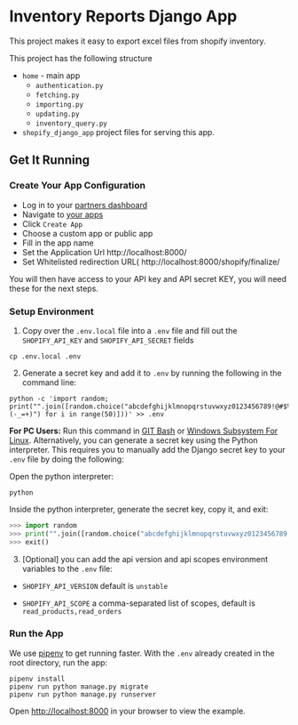 Inventory Reports Django App
==========================

This project makes it easy to export excel files from shopify inventory. 

This project has the following structure
- `home` - main app 
  - `authentication.py`
  - `fetching.py`
  - `importing.py`
  - `updating.py`
  - `inventory_query.py`
- `shopify_django_app` project files for serving this app.

Get It Running
--------------

### Create Your App Configuration
- Log in to your [partners dashboard](https://partners.shopify.com/)
- Navigate to [your apps](https://partners.shopify.com/current/apps)
- Click `Create App`
- Choose a custom app or public app
- Fill in the app name
- Set the Application Url http://localhost:8000/
- Set Whitelisted redirection URL( http://localhost:8000/shopify/finalize/

You will then have access to your API key and API secret KEY, you will need these
for the next steps.

### Setup Environment

1. Copy over the `.env.local` file into a `.env` file and fill out the `SHOPIFY_API_KEY` and `SHOPIFY_API_SECRET` fields
```
cp .env.local .env
```

2. Generate a secret key and add it to `.env` by running the following in the command line: 

```
python -c 'import random; print("".join([random.choice("abcdefghijklmnopqrstuvwxyz0123456789!@#$%^&*(-_=+)") for i in range(50)]))' >> .env
```

**For PC Users:** Run this command in [GIT Bash](https://git-scm.com/) or [Windows Subsystem For Linux](https://docs.microsoft.com/en-us/windows/wsl/install-win10). Alternatively, you can generate a secret key using the Python interpreter. This requires you to manually add the Django secret key to your `.env` file by doing the following:

Open the python interpreter:
```
python
```
Inside the python interpreter, generate the secret key, copy it, and exit:
```python
>>> import random
>>> print("".join([random.choice("abcdefghijklmnopqrstuvwxyz0123456789!@#$%^&*(-_=+)") for i in range(50)]))
>>> exit()
```


3. [Optional] you can add the api version and api scopes environment variables to the `.env` file:

  * `SHOPIFY_API_VERSION` default is `unstable`

  * `SHOPIFY_API_SCOPE` a comma-separated list of scopes, default is `read_products,read_orders`


### Run the App

We use [pipenv](https://github.com/pypa/pipenv) to get running faster. With the
`.env` already created in the root directory, run the app:

```
pipenv install
pipenv run python manage.py migrate
pipenv run python manage.py runserver
```

Open <http://localhost:8000> in your browser to view the example.
